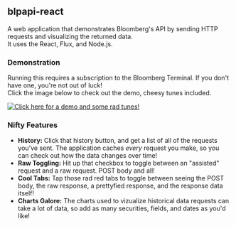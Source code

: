 ## blpapi-react
A web application that demonstrates Bloomberg's API by sending HTTP requests and visualizing the returned data. <br>
It uses the React, Flux, and Node.js.

### Demonstration
Running this requires a subscription to the Bloomberg Terminal. If you don't have one, you're not out of luck! <br>
Click the image below to check out the demo, cheesy tunes included.

[![Click here for a demo and some rad tunes!](http://i.imgur.com/ZyRjuwA.png)](https://vimeo.com/136247382)

### Nifty Features
* **History:** Click that history button, and get a list of all of the requests you've sent. The application caches *every* request you make, so you can check out how the data changes over time!
* **Raw Toggling:** Hit up that checkbox to toggle between an "assisted" request and a raw request. POST body and all!
* **Cool Tabs:** Tap those rad red tabs to toggle between seeing the POST body, the raw response, a prettyfied response, and the response data itself!
* **Charts Galore:** The charts used to vizualize historical data requests can take a lot of data, so add as many securities, fields, and dates as you'd like!
